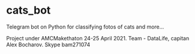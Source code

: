 # cats_bot
Telegram bot on Python for classifying fotos of cats and more...

Project under AMCMakethaton 24-25 April 2021.
Team - DataLife, capitan Alex Bocharov.
Skype bam271074
